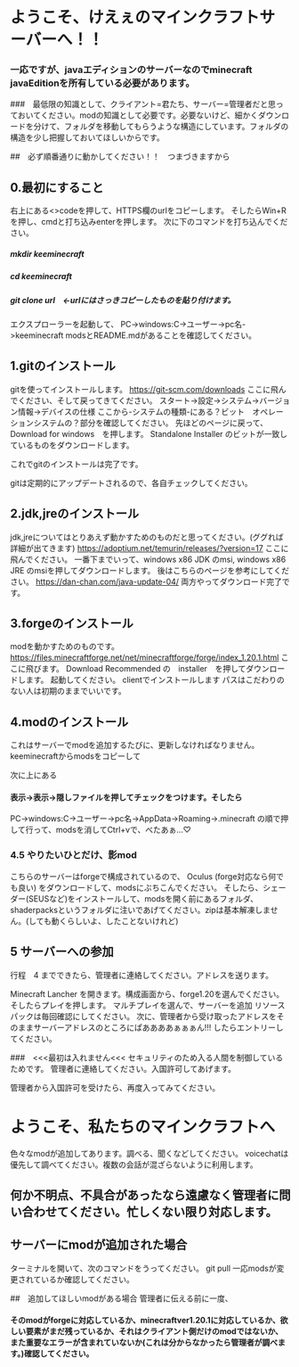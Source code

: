 # **ようこそ、けえぇのマインクラフトサーバーへ！！**

### 一応ですが、javaエディションのサーバーなのでminecraft javaEditionを所有している必要があります。


###　最低限の知識として、クライアント=君たち、サーバー=管理者だと思っておいてください。modの知識として必要です。必要ないけど、細かくダウンロードを分けて、フォルダを移動してもらうような構造にしています。フォルダの構造を少し把握しておいてほしいからです。


##　必ず順番通りに動かしてください！！　つまづきますから



## 0.最初にすること
右上にある<>codeを押して、HTTPS欄のurlをコピーします。
そしたらWin+Rを押し、cmdと打ち込みenterを押します。
次に下のコマンドを打ち込んでください。

##### mkdir keeminecraft
##### cd keeminecraft
##### git clone url　<-urlにはさっきコピーしたものを貼り付けます。
エクスプローラーを起動して、
PC->windows:C->ユーザー->pc名->keeminecraft
modsとREADME.mdがあることを確認してください。



## 1.gitのインストール
gitを使ってインストールします。
https://git-scm.com/downloads
ここに飛んでください、そして戻ってきてください。
スタート->設定->システム->バージョン情報->デバイスの仕様
ここから-システムの種類-にある？ビット　オペレーションシステムの？部分を確認してください。
先ほどのページに戻って、Download for windows　を押します。
Standalone Installer のビットが一致しているものをダウンロードします。

これでgitのインストールは完了です。

gitは定期的にアップデートされるので、各自チェックしてください。



## 2.jdk,jreのインストール
jdk,jreについてはとりあえず動かすためのものだと思ってください。(ググれば詳細が出てきます)
https://adoptium.net/temurin/releases/?version=17
ここに飛んでください。
一番下までいって、windows x86 JDK のmsi, windows x86 JRE のmsiを押してダウンロードします。
後はこちらのページを参考にしてください。
https://dan-chan.com/java-update-04/
両方やってダウンロード完了です。



## 3.forgeのインストール
modを動かすためのものです。
https://files.minecraftforge.net/net/minecraftforge/forge/index_1.20.1.html
ここに飛びます。
Download Recommended の　installer　を押してダウンロードします。
起動してください。
clientでインストールします
パスはこだわりのない人は初期のままでいいです。



## 4.modのインストール
これはサーバーでmodを追加するたびに、更新しなければなりません。
keeminecraftからmodsをコピーして

次に上にある
#### 表示->表示->隠しファイルを押してチェックをつけます。そしたら
PC->windows:C->ユーザー->pc名->AppData->Roaming->.minecraft
の順で押して行って、modsを消してCtrl+vで、べたあぁ...♡



### 4.5 やりたいひとだけ、影mod
こちらのサーバーはforgeで構成されているので、
Oculus (forge対応なら何でも良い)
をダウンロードして、modsにぶちこんでください。
そしたら、シェーダー(SEUSなど)をインストールして、modsを開く前にあるフォルダ、shaderpacksというフォルダに注いであげてください。zipは基本解凍しません。(しても動くらしいよ、したことないけれど)



## 5 サーバーへの参加
行程　4 までできたら、管理者に連絡してください。アドレスを送ります。

Minecraft Lancher を開きます。構成画面から、forge1.20を選んでください。そしたらプレイを押します。
マルチプレイを選んで、サーバーを追加
リソースパックは毎回確認にしてください。
次に、管理者から受け取ったアドレスをそのままサーバーアドレスのところにぱああああぁぁぁん!!!
したらエントリーしてください。

###　<<<最初は入れません<<< セキュリティのため入る人間を制御しているためです。
管理者に連絡してください。入国許可してあげます。

管理者から入国許可を受けたら、再度入ってみてください。




# ようこそ、私たちのマインクラフトへ
色々なmodが追加してあります。調べる、聞くなどしてください。
voicechatは優先して調べてください。複数の会話が混ざらないように利用します。




## 何か不明点、不具合があったなら遠慮なく管理者に問い合わせてください。忙しくない限り対応します。

## サーバーにmodが追加された場合
ターミナルを開いて、次のコマンドをうってください。
git pull
一応modsが変更されているか確認してください。

##　追加してほしいmodがある場合
管理者に伝える前に一度、
#### そのmodがforgeに対応しているか、minecraftver1.20.1に対応しているか、欲しい要素がまだ残っているか、それはクライアント側だけのmodではないか、また重要なエラーが含まれていないか(これは分からなかったら管理者が調べます。)確認してください。

